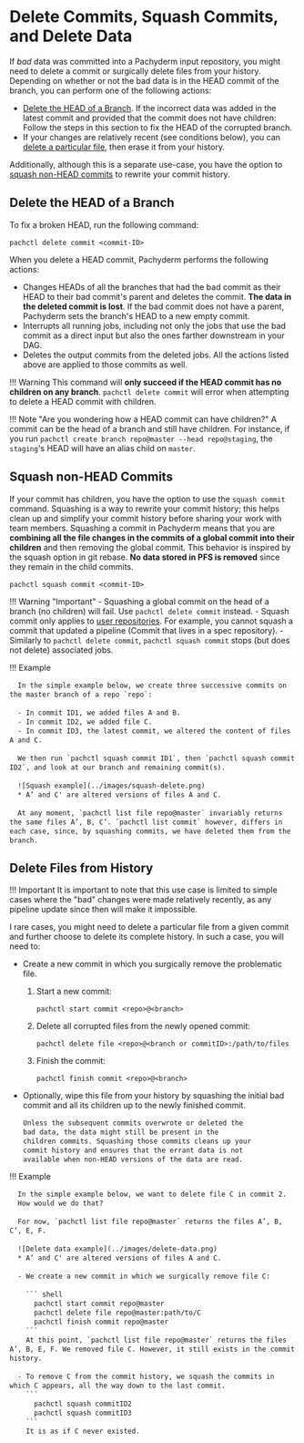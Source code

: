 #  Delete Commits, Squash Commits, and Delete Data

If *bad* data was committed into a Pachyderm input repository, you might need to
delete a commit or surgically delete files from your history. 
Depending on whether or not the bad data is in the HEAD commit of
the branch, you can perform one of the following actions:

- [Delete the HEAD of a Branch](#delete-the-head-of-a-branch).
If the incorrect data was added in the latest commit and provided that the commit does not have children: Follow the steps in this section to fix the HEAD of the corrupted branch.
- If your changes are relatively recent (see conditions below), you can [delete a particular file](#delete-files-from-history), then erase it from your history.

Additionally, although this is a separate use-case, you have the option to [squash non-HEAD commits](#squash-non-head-commits) to rewrite your commit history.
## Delete the HEAD of a Branch

To fix a broken HEAD, run the following command:

```shell
pachctl delete commit <commit-ID>
```

When you delete a HEAD commit, Pachyderm performs the following actions:

- Changes HEADs of all the branches that had the bad commit as their
  HEAD to their bad commit's parent and deletes the commit. 
  **The data in the deleted commit is lost**.
  If the bad commit does not have
  a parent, Pachyderm sets the branch's HEAD to a new empty commit. 
- Interrupts all running jobs, including not only the
  jobs that use the bad commit as a direct input but also the ones farther
  downstream in your DAG.
- Deletes the output commits from the deleted jobs. All the actions listed above are applied to those commits as well.

!!! Warning
     This command will **only succeed if the HEAD commit has no children on any branch**. `pachctl delete commit` will error when attempting to delete a HEAD commit with children. 

!!! Note "Are you wondering how a HEAD commit can have children?"
     A commit can be the head of a branch and still have children. For instance, if you run `pachctl create branch repo@master --head repo@staging`, the `staging`'s HEAD will have an alias child on `master`. 

## Squash non-HEAD Commits

If your commit has children, you have the option to use the `squash commit` command.
Squashing is a way to rewrite your commit history; this helps clean up and simplify your commit history before sharing your work with team members.
Squashing a commit in Pachyderm means that you are **combining all the file changes in the commits of a global commit
into their children** and then removing the global commit.
This behavior is inspired by the squash option in git rebase.
**No data stored in PFS is removed** since they remain in the child commits.

```shell
pachctl squash commit <commit-ID>
```

!!! Warning "Important"
    - Squashing a global commit on the head of a branch (no children) will fail. Use `pachctl delete commit` instead.
    - Squash commit only applies to [user repositories](../../../concepts/data-concepts/repo/). For example, you cannot squash a commit that updated a pipeline (Commit that lives in a spec repository).
    - Similarly to `pachctl delete commit`, `pachctl squash commit` stops (but does not delete) associated jobs.

!!! Example

      In the simple example below, we create three successive commits on the master branch of a repo `repo`:
      
      - In commit ID1, we added files A and B.
      - In commit ID2, we added file C.
      - In commit ID3, the latest commit, we altered the content of files A and C.

      We then run `pachctl squash commit ID1`, then `pachctl squash commit ID2`, and look at our branch and remaining commit(s).

      ![Squash example](../images/squash-delete.png)
      * A’ and C' are altered versions of files A and C.

      At any moment, `pachctl list file repo@master` invariably returns the same files A’, B, C’. `pachctl list commit` however, differs in each case, since, by squashing commits, we have deleted them from the branch. 

## Delete Files from History

!!! Important
    It is important to note that this use case is limited to simple cases where the "bad" changes were made relatively recently, as any pipeline update since then will make it impossible.

I rare cases, you might need to delete a particular file from a given commit and further choose to delete its complete history. 
In such a case, you will need to:

- Create a new commit in which you surgically remove the problematic file.
    1. Start a new commit:

        ```shell
        pachctl start commit <repo>@<branch>
        ```

    1. Delete all corrupted files from the newly opened commit:

        ```shell
        pachctl delete file <repo>@<branch or commitID>:/path/to/files
        ```

    1. Finish the commit:

        ```shell
        pachctl finish commit <repo>@<branch>
        ```

- Optionally, wipe this file from your history by squashing the initial bad commit and all its children up to
   the newly finished commit.

      Unless the subsequent commits overwrote or deleted the
      bad data, the data might still be present in the
      children commits. Squashing those commits cleans up your
      commit history and ensures that the errant data is not
      available when non-HEAD versions of the data are read.


!!! Example

      In the simple example below, we want to delete file C in commit 2. 
      How would we do that?

      For now, `pachctl list file repo@master` returns the files A’, B, C’, E, F.

      ![Delete data example](../images/delete-data.png)
      * A’ and C' are altered versions of files A and C.

      - We create a new commit in which we surgically remove file C:

        ``` shell
          pachctl start commit repo@master
          pachctl delete file repo@master:path/to/C
          pachctl finish commit repo@master   
        ```
        At this point, `pachctl list file repo@master` returns the files A’, B, E, F. We removed file C. However, it still exists in the commit history.

      - To remove C from the commit history, we squash the commits in which C appears, all the way down to the last commit.  
        ```
          pachctl squash commitID2
          pachctl squash commitID3
        ```
        It is as if C never existed.





      

      